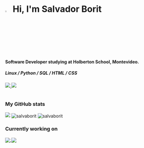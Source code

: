 <!--HEADER-->
<h1>
<img width=3.5% src="https://i.pinimg.com/originals/21/f2/07/21f2078d23f9195570a3711c018328b2.png" alt="wave" />
 Hi, I'm Salvador Borit
</h1>
<h4> Software Developer studying at Holberton School, Montevideo. </h4>
<h5>Linux / Python / SQL / HTML / CSS</h5>

<div>
  <a href="https://www.linkedin.com/in/salvadorborit/"> <img src="https://img.shields.io/badge/linkedin-%230077B5.svg?style=for-the-badge&logo=linkedin&logoColor=white" /> 
  </a>
  <a href="mailto:salvaborit@gmail.com"> <img src="https://img.shields.io/badge/Gmail-D14836?style=for-the-badge&logo=gmail&logoColor=white" />
  </a>
</div>

<br>

<!-- ADD-ONS -->
<p align="center">

  <h3> My GitHub stats </h3>
  <!-- first add-on -->
  <a href="https://visitorbadge.io/status?path=github.com%2Fsalvaborit"><img src="https://api.visitorbadge.io/api/combined?path=github.com%2Fsalvaborit&label=Visitors%3A%20total%2Ftoday&countColor=%23263759&style=flat&labelStyle=lower" /></a>
  <!-- second add-on -->
   <img align="center" src="https://github-readme-stats.vercel.app/api?username=salvaborit&theme=github_dark&hide_title=true" alt="salvaborit" />
  <!-- third add-on -->
    <img align="center" src="https://github-readme-stats.vercel.app/api/top-langs?username=salvaborit&show_icons=true&locale=en&layout=compact&theme=github_dark&hide_title=true" alt="salvaborit" />

<br>

  <h3> Currently working on </h3>
  <!-- third add on -->
    <a href="https://github.com/salvaborit/holbertonschool-AirBnB_clone_alone">
      <img align="center" src="https://github-readme-stats.vercel.app/api/pin/?username=salvaborit&repo=holbertonschool-AirBnB_clone_alone&theme=github_dark" />
    </a>
    <a href="https://github.com/salvaborit/holbertonschool-higher_level_programming">
      <img align="center" src="https://github-readme-stats.vercel.app/api/pin/?username=salvaborit&repo=holbertonschool-higher_level_programming&theme=github_dark" />
    </a>

</p>
